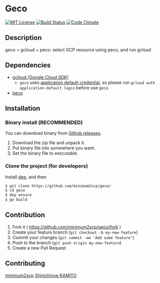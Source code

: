 # Geco

[![MIT License](http://img.shields.io/badge/license-MIT-blue.svg?style=flat)](LICENSE.txt)
[![Build Status](https://travis-ci.org/minimum2scp/geco.svg)](https://travis-ci.org/minimum2scp/geco)
[![Code Climate](https://codeclimate.com/github/minimum2scp/geco/badges/gpa.svg)](https://codeclimate.com/github/minimum2scp/geco)

## Description
 
geco = gcloud + peco: select GCP resource using peco, and run gcloud

## Dependencies

 * [gcloud (Google Cloud SDK)](https://cloud.google.com/sdk/)
   * `geco` uses [application default credential](https://developers.google.com/identity/protocols/application-default-credentials), so please run `gcloud auth application-default login` before use `geco`.
 * [peco](https://github.com/peco/peco)

## Installation

### Binary install (RECOMMENDED)

You can download binary from [Github releases](https://github.com/minimum2scp/geco/releases).

1. Download the zip file and unpack it.
2. Put binary file into somewhere you want.
3. Set the binary file to executable.

### Clone the project (for developers)

Install [dep](https://github.com/golang/dep#setup), and then

```bash
$ git clone https://github.com/minimum2scp/geco/
$ cd geco
$ dep ensure
$ go build
```

## Contribution

1. Fork it ( https://github.com/minimum2scp/geco/fork )
2. Create your feature branch (`git checkout -b my-new-feature`)
3. Commit your changes (`git commit -am 'Add some feature'`)
4. Push to the branch (`git push origin my-new-feature`)
5. Create a new Pull Request

## Contributing

[minimum2scp](https://github.com/minimum2scp)
[Shinichirow KAMITO](https://github.com/kamito)
